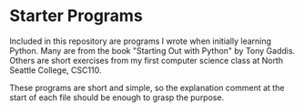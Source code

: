 # Starter Programs

Included in this repository are programs I wrote when initially learning Python. Many are from the book "Starting Out with Python"
by Tony Gaddis. Others are short exercises from my first computer science class at North Seattle College, CSC110. 

These programs are short and simple, so the explanation comment at the start of each file should be enough to grasp the purpose.
